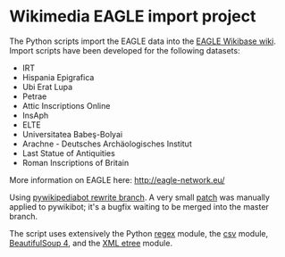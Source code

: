 Wikimedia EAGLE import project
=====

The Python scripts import the EAGLE data into the [EAGLE Wikibase wiki](http://www.eagle-network.eu/wiki/index.php/).
Import scripts have been developed for the following datasets:
* IRT
* Hispania Epigrafica
* Ubi Erat Lupa
* Petrae
* Attic Inscriptions Online
* InsAph
* ELTE
* Universitatea Babeş-Bolyai
* Arachne - Deutsches Archäologisches Institut
* Last Statue of Antiquities
* Roman Inscriptions of Britain

More information on EAGLE here:
http://eagle-network.eu/

Using [pywikipediabot rewrite branch](https://github.com/wikimedia/pywikibot-core).
A very small [patch](https://gerrit.wikimedia.org/r/#/c/159689/) was manually applied to pywikibot; it's a bugfix waiting to be merged into the master branch.

The script uses extensively the Python [regex](http://docs.python.org/2/library/re.html) module, the [csv](http://docs.python.org/2/library/csv.html) module, [BeautifulSoup 4](http://www.crummy.com/software/BeautifulSoup/bs4/doc/), and the [XML etree](http://docs.python.org/2/library/xml.etree.elementtree.html) module.
